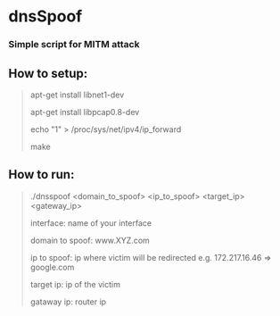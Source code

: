 # dnsSpoof
### Simple script for MITM attack 

How to setup:
------
>apt-get install libnet1-dev
>
>apt-get install libpcap0.8-dev
>
>echo "1" > /proc/sys/net/ipv4/ip_forward
>
>make


How to run:
------
>./dnsspoof <interface> <domain_to_spoof> <ip_to_spoof> <target_ip> <gateway_ip>
>  
>  interface: name of your interface
>
>  domain to spoof:  w<i></i>ww.<i></i>XYZ.com
>
>  ip to spoof: ip where victim will be redirected e.g.  172.217.16.46  => google.com
>
>  target ip: ip of the victim   
>
>  gataway ip: router ip 
  
  
